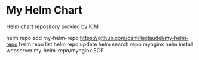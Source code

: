 
# My Helm Chart

Helm chart repository provied by KIM

  helm repo add my-helm-repo https://github.com/camilleclaudel/my-helm-repo
  helm repo list
  helm repo update
  helm search repo mynginx
  helm install webserver my-helm-repo/mynginx
EOF
